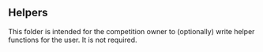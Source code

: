 ## Helpers

This folder is intended for the competition owner to (optionally) write helper functions for the user. It is not required.
